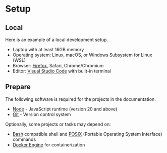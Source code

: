 # Setup

## Local

Here is an example of a local development setup.

- Laptop with at least 16GB memory
- Operating system: Linux, macOS, or Windows Subsystem for Linux (WSL)
- Browser: [Firefox](https://www.mozilla.org/en-US/firefox/new/), Safari, Chrome/Chromium
- Editor: [Visual Studio Code](https://code.visualstudio.com/) with built-in terminal

## Prepare

The following software is required for the projects in the documentation.

- [Node](https://nodejs.org) - JavaScript runtime (version 20 and above)
- [Git](https://git-scm.com/) - Version control system

Optionally, some projects or tasks may depend on:

- [Bash](https://en.wikipedia.org/wiki/Bash_(Unix_shell)) compatible shell and [POSIX](https://en.wikipedia.org/wiki/List_of_POSIX_commands) (Portable Operating System Interface) commands
- [Docker Engine](https://docs.docker.com/engine/) for containerization
